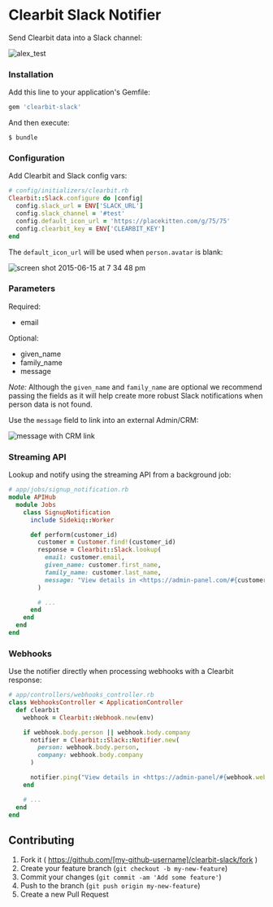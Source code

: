 # Clearbit Slack Notifier

Send Clearbit data into a Slack channel:

![alex_test](https://cloud.githubusercontent.com/assets/739782/8149387/3f89cd68-1276-11e5-863c-5529237bfe6c.png)

### Installation

Add this line to your application's Gemfile:

```ruby
gem 'clearbit-slack'
```

And then execute:

    $ bundle

### Configuration

Add Clearbit and Slack config vars:

```ruby
# config/initializers/clearbit.rb
Clearbit::Slack.configure do |config|
  config.slack_url = ENV['SLACK_URL']
  config.slack_channel = '#test'
  config.default_icon_url = 'https://placekitten.com/g/75/75'
  config.clearbit_key = ENV['CLEARBIT_KEY']
end
```

The `default_icon_url` will be used when `person.avatar` is blank:

![screen shot 2015-06-15 at 7 34 48 pm](https://cloud.githubusercontent.com/assets/739782/8174770/ba4ad806-1395-11e5-9298-6f7479f1cdfb.png)

### Parameters

Required:

* email

Optional:

* given_name
* family_name
* message

_Note:_ Although the `given_name` and `family_name` are optional we recommend passing the fields as it will help create more robust Slack notifications when person data is not found.

Use the `message` field to link into an external Admin/CRM:

![message with CRM link](https://cloud.githubusercontent.com/assets/739782/8175048/705dbf3e-1399-11e5-8192-e2a056727446.png)

### Streaming API

Lookup and notify using the streaming API from a background job:

```ruby
# app/jobs/signup_notification.rb
module APIHub
  module Jobs
    class SignupNotification
      include Sidekiq::Worker

      def perform(customer_id)
        customer = Customer.find!(customer_id)
        response = Clearbit::Slack.lookup(
          email: customer.email,
          given_name: customer.first_name,
          family_name: customer.last_name,
          message: "View details in <https://admin-panel.com/#{customer.token}|Admin Panel>"
        )

        # ...
      end
    end
  end
end
```

### Webhooks

Use the notifier directly when processing webhooks with a Clearbit response:

```ruby
# app/controllers/webhooks_controller.rb
class WebhooksController < ApplicationController
  def clearbit
    webhook = Clearbit::Webhook.new(env)

    if webhook.body.person || webhook.body.company
      notifier = Clearbit::Slack::Notifier.new(
        person: webhook.body.person,
        company: webhook.body.company
      )

      notifier.ping("View details in <https://admin-panel/#{webhook.webhook_id}|Admin Panel>")
    end

    # ...
  end
end
```

## Contributing

1. Fork it ( https://github.com/[my-github-username]/clearbit-slack/fork )
2. Create your feature branch (`git checkout -b my-new-feature`)
3. Commit your changes (`git commit -am 'Add some feature'`)
4. Push to the branch (`git push origin my-new-feature`)
5. Create a new Pull Request
